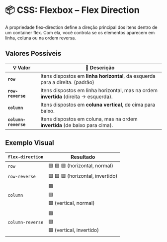 # 📦 CSS: Flexbox – Flex Direction

A propriedade flex-direction define a direção principal dos itens dentro de um container flex. Com ela, você controla se os elementos aparecem em linha, coluna ou na ordem reversa.

## Valores Possíveis
| 💡 **Valor**         | 📝 **Descrição**                                                                      |
| -------------------- | ------------------------------------------------------------------------------------- |
| **`row`**            | Itens dispostos em **linha horizontal**, da esquerda para a direita. (padrão)         |
| **`row-reverse`**    | Itens dispostos em linha horizontal, mas na ordem **invertida** (direita → esquerda). |
| **`column`**         | Itens dispostos em **coluna vertical**, de cima para baixo.                           |
| **`column-reverse`** | Itens dispostos em coluna, mas na ordem **invertida** (de baixo para cima).           |

## Exemplo Visual
| `flex-direction` | Resultado                            |
| ---------------- | ------------------------------------ |
| `row`            | 🟦 🟦 🟦 (horizontal, normal)        |
| `row-reverse`    | 🟦 🟦 🟦 (horizontal, invertido)     |
| `column`         | 🟦<br>🟦<br>🟦 (vertical, normal)    |
| `column-reverse` | 🟦<br>🟦<br>🟦 (vertical, invertido) |

